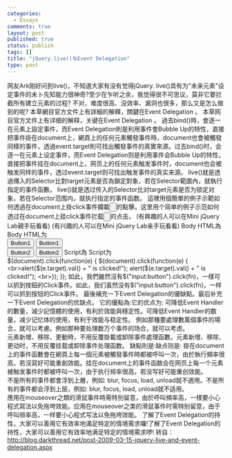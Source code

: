 ```yaml
--- 
categories: 
  - Essays
comments: true
layout: post
published: true
status: publish
tags: []
title: "jQuery.live()与Event Delegation"
type: post
---
```

网友Ark刚好问到live()，不知道大家有没有觉得jQuery. live()具有为"未来元素"设定事件的未卜先知能力很神奇?至少在乍听之余，我觉得很不可思议，莫非它要拦截所有建立元素的过程? 不对，难度很高、没效率、漏洞也很多，那么又是怎么做到的呢?  本草網目官方文件上有詳細的解釋，關鍵在Event Delegation 。 本草网目官方文件上有详细的解释，关键在Event Delegation 。 <!--more-->    過去bind()時，會逐一在元素上設定事件，而Event Delegation則是利用事件會Bubble Up的特性，直接把事件掛在document上，網頁上的任何元素觸發事件時，document也會被觸發同樣的事件，透過event.target則可找出觸發事件的真實來源。过去bind()时，会逐一在元素上设定事件，而Event Delegation则是利用事件会Bubble Up的特性，直接把事件挂在document上，网页上的任何元素触发事件时，document也会被触发同样的事件，透过event.target则可找出触发事件的真实来源。 live()就是透過傳入的Selector比對target元素是否為鎖定對象，若在Selector範圍內，就執行指定的事件函數。 live()就是透过传入的Selector比对target元素是否为锁定对象，若在Selector范围内，就执行指定的事件函数。  這裡用個簡單的例子示範如何透過在document上掛click事件攔載<input type="button">的點擊。这里用个简单的例子示范如何透过在document上挂click事件拦载<input type="button">的点击。 (有興趣的人可以在Mini jQuery Lab親手玩看看) (有兴趣的人可以在Mini jQuery Lab亲手玩看看)  Body HTML為 Body HTML为   <br><input type="button" id="btn1" value="Button1" /> <input type="button" id="btn1" value="Button1" />    <br><input type="button" id="btn2" value="Button2" /> <input type="button" id="btn2" value="Button2" />  Script為 Script为   <br>$(document).click(function(e) { $(document).click(function(e) {    <br>alert($(e.target).val() + " is clicked!"); alert($(e.target).val() + " is clicked!");    <br>}); });  如此，我們雖然沒有$("input:button").click(fn)，一樣可以抓到按鈕的Click事件。如此，我们虽然没有$("input:button").click(fn)，一样可以抓到按钮的Click事件。  最後補充一下Event Delegation的優缺點。最后补充一下Event Delegation的优缺点。 它的優點為:它的优点为:  可降低Event Handler的數量，減少記憶體的使用，有利於效能與穩定性。可降低Event Handler的数量，减少记忆体的使用，有利于效能与稳定性。 例如那種要處理數萬個<td>事件的場合，就可以考慮。例如那种要处理数万个<td>事件的场合，就可以考虑。   <br>元素新增、移除、更動時，不用反覆掛載或卸除事件處理函數。元素新增、移除、更动时，不用反覆挂载或卸除事件处理函数。  缺點則是:缺点则是:  掛在document上的事件函數會在網頁上每一個元素被觸發事件時都被呼叫一次，由於執行頻率很高，若沒寫好可能重創效能。挂在document上的事件函数会在网页上每一个元素被触发事件时都被呼叫一次，由于执行频率很高，若没写好可能重创效能。   <br>不是所有的事件都會浮到上層，例如: blur, focus, load, unload就不適用。不是所有的事件都会浮到上层，例如: blur, focus, load, unload就不适用。    <br>應用在mouseover之類的滑鼠事件時需特別留意，由於呼叫頻率高，一樣要小心程式寫法以免拖垮效能。应用在mouseover之类的滑鼠事件时需特别留意，由于呼叫频率高，一样要小心程式写法以免拖垮效能。  了解了Event Delegation的持性，大家可以善用它有效率地滿足特定的情境需求囉!了解了Event Delegation的持性，大家可以善用它有效率地满足特定的情境需求啰!  转自：<a title="http://blog.darkthread.net/post-2009-03-15-jquery-live-and-event-delegation.aspx" href="http://blog.darkthread.net/post-2009-03-15-jquery-live-and-event-delegation.aspx">http://blog.darkthread.net/post-2009-03-15-jquery-live-and-event-delegation.aspx</a>
